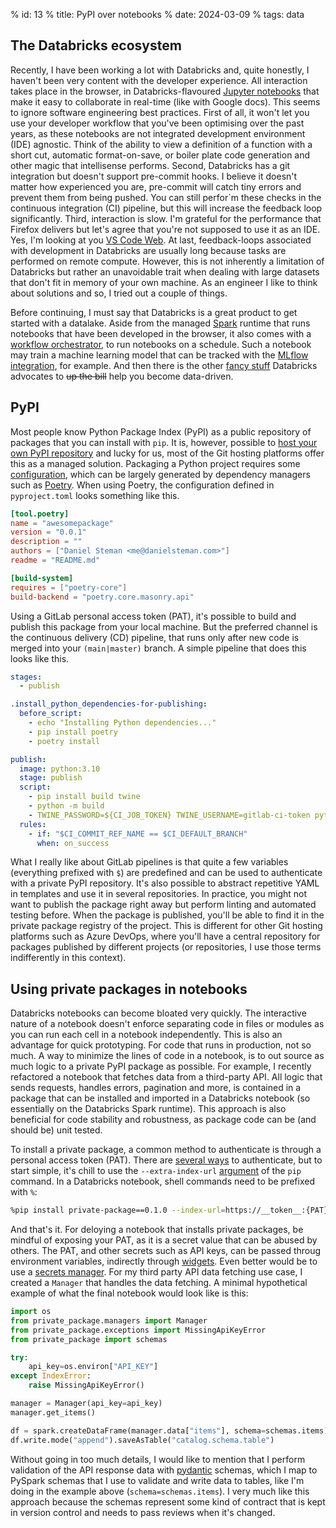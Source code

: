 % id: 13
% title: PyPI over notebooks
% date: 2024-03-09
% tags: data

## The Databricks ecosystem

Recently, I have been working a lot with Databricks and, quite honestly, I haven't been very content with the developer experience. All interaction takes place in the browser, in Databricks-flavoured [Jupyter notebooks](https://jupyter.org/) that make it easy to collaborate in real-time (like with Google docs). This seems to ignore software engineering best practices. First of all, it won't let you use your developer workflow that you've been optimising over the past years, as these notebooks are not integrated development environment (IDE) agnostic. Think of the ability to view a definition of a function with a short cut, automatic format-on-save, or boiler plate code generation and other magic that intellisense performs. Second, Databricks has a git integration but doesn't support pre-commit hooks. I believe it doesn't matter how experienced you are, pre-commit will catch tiny errors and prevent them from being pushed. You can still perfor`m these checks in the continuous integration (CI) pipeline, but this will increase the feedback loop significantly. Third, interaction is slow. I'm grateful for the performance that Firefox delivers but let's agree that you're not supposed to use it as an IDE. Yes, I'm looking at you [VS Code Web](https://code.visualstudio.com/docs/editor/vscode-web). At last, feedback-loops associated with development in Databricks are usually long because tasks are performed on remote compute. However, this is not inherently a limitation of Databricks but rather an unavoidable trait when dealing with large datasets that don't fit in memory of your own machine. As an engineer I like to think about solutions and so, I tried out a couple of things.

Before continuing, I must say that Databricks is a great product to get started with a datalake. Aside from the managed [Spark](https://spark.apache.org/docs/latest/api/python/index.html) runtime that runs notebooks that have been developed in the browser, it also comes with a [workflow orchestrator](https://docs.databricks.com/en/workflows/index.html), to run notebooks on a schedule. Such a notebook may train a machine learning model that can be tracked with the [MLflow integration](https://mlflow.org/), for example. And then there is the other [fancy stuff](https://docs.databricks.com/en/getting-started/concepts.html) Databricks advocates to ~~up the bill~~ help you become data-driven.

## PyPI

Most people know Python Package Index (PyPI) as a public repository of packages that you can install with `pip`. It is, however, possible to [host your own PyPI repository](https://packaging.python.org/en/latest/guides/hosting-your-own-index/) and lucky for us, most of the Git hosting platforms offer this as a managed solution. Packaging a Python project requires some [configuration](https://packaging.python.org/en/latest/tutorials/packaging-projects/), which can be largely generated by dependency managers such as [Poetry](https://python-poetry.org/). When using Poetry, the configuration defined in `pyproject.toml` looks something like this.

```toml
[tool.poetry]
name = "awesomepackage"
version = "0.0.1"
description = ""
authors = ["Daniel Steman <me@danielsteman.com>"]
readme = "README.md"

[build-system]
requires = ["poetry-core"]
build-backend = "poetry.core.masonry.api"
```

Using a GitLab personal access token (PAT), it's possible to build and publish this package from your local machine. But the preferred channel is the continuous delivery (CD) pipeline, that runs only after new code is merged into your `(main|master)` branch. A simple pipeline that does this looks like this.

```yaml
stages:
  - publish

.install_python_dependencies-for-publishing:
  before_script:
    - echo "Installing Python dependencies..."
    - pip install poetry
    - poetry install

publish:
  image: python:3.10
  stage: publish
  script:
    - pip install build twine
    - python -m build
    - TWINE_PASSWORD=${CI_JOB_TOKEN} TWINE_USERNAME=gitlab-ci-token python -m twine upload --repository-url ${CI_API_V4_URL}/projects/${CI_PROJECT_ID}/packages/pypi dist/*
  rules:
    - if: "$CI_COMMIT_REF_NAME == $CI_DEFAULT_BRANCH"
      when: on_success
```

What I really like about GitLab pipelines is that quite a few variables (everything prefixed with `$`) are predefined and can be used to authenticate with a private PyPI repository. It's also possible to abstract repetitive YAML in templates and use it in several repositories. In practice, you might not want to publish the package right away but perform linting and automated testing before. When the package is published, you'll be able to find it in the private package registry of the project. This is different for other Git hosting platforms such as Azure DevOps, where you'll have a central repository for packages published by different projects (or repositories, I use those terms indifferently in this context).

## Using private packages in notebooks

Databricks notebooks can become bloated very quickly. The interactive nature of a notebook doesn't enforce separating code in files or modules as you can run each cell in a notebook independently. This is also an advantage for quick prototyping. For code that runs in production, not so much. A way to minimize the lines of code in a notebook, is to out source as much logic to a private PyPI package as possible. For example, I recently refactored a notebook that fetches data from a third-party API. All logic that sends requests, handles errors, pagination and more, is contained in a package that can be installed and imported in a Databricks notebook (so essentially on the Databricks Spark runtime). This approach is also beneficial for code stability and robustness, as package code can be (and should be) unit tested.

To install a private package, a common method to authenticate is through a personal access token (PAT). There are [several ways](https://pip.pypa.io/en/stable/topics/authentication/) to authenticate, but to start simple, it's chill to use the `--extra-index-url` [argument](https://pip.pypa.io/en/stable/cli/pip_install/) of the `pip` command. In a Databricks notebook, shell commands need to be prefixed with `%`:

```bash
%pip install private-package==0.1.0 --index-url=https://__token__:{PAT}@gitlab.com/api/v4/projects/{PROJECT_ID}/packages/pypi/simple
```

And that's it. For deloying a notebook that installs private packages, be mindful of exposing your PAT, as it is a secret value that can be abused by others. The PAT, and other secrets such as API keys, can be passed throug environment variables, indirectly through [widgets](https://docs.databricks.com/en/notebooks/widgets.html). Even better would be to use a [secrets manager](https://aws.amazon.com/secrets-manager/). For my third party API data fetching use case, I created a `Manager` that handles the data fetching. A minimal hypothetical example of what the final notebook would look like is this:

```py
import os
from private_package.managers import Manager
from private_package.exceptions import MissingApiKeyError
from private_package import schemas

try:
    api_key=os.environ["API_KEY"]
except IndexError:
    raise MissingApiKeyError()

manager = Manager(api_key=api_key)
manager.get_items()

df = spark.createDataFrame(manager.data["items"], schema=schemas.items)
df.write.mode("append").saveAsTable("catalog.schema.table")
```

Without going in too much details, I would like to mention that I perform validation of the API response data with [pydantic](https://docs.pydantic.dev/latest/) schemas, which I map to PySpark schemas that I use to validate and write data to tables, like I'm doing in the example above (`schema=schemas.items`). I very much like this approach because the schemas represent some kind of contract that is kept in version control and needs to pass reviews when it's changed.
